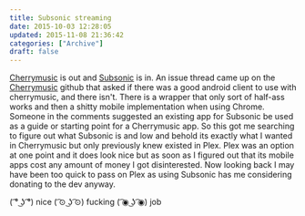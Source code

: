 ```yaml
---
title: Subsonic streaming
date: 2015-10-03 12:28:05
updated: 2015-11-08 21:36:42
categories: ["Archive"]
draft: false
---
```


[Cherrymusic](http://cherry.sqweeb.net) is out and [Subsonic](http://subsonic.sqweeb.net) is in. An issue thread came up on the [Cherrymusic](https://github.com/devsnd/cherrymusic) github that asked if there was a good android client to use with cherrymusic, and there isn't. There is a wrapper that only sort of half-ass works and then a shitty mobile implementation when using Chrome. Someone in the comments suggested an existing app for Subsonic be used as a guide or starting point for a Cherrymusic app. So this got me searching to figure out what Subsonic is and low and behold its exactly what I wanted in Cherrymusic but only previously knew existed in Plex. Plex was an option at one point and it does look nice but as soon as I figured out that its mobile apps cost any amount of money I got disinterested. Now looking back I may have been too quick to pass on Plex as using Subsonic has me considering donating to the dev anyway.


( ͡° ͜ʖ ͡°) nice ( ͡⊙ ͜ʖ ͡⊙) fucking ( ͡◉ ͜ʖ ͡◉) job